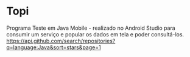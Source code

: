 # Topi
Programa Teste em Java Mobile - realizado no Android Studio para consumir um serviço  e popular os dados em tela e poder consultá-los.
https://api.github.com/search/repositories?q=language:Java&sort=stars&page=1
